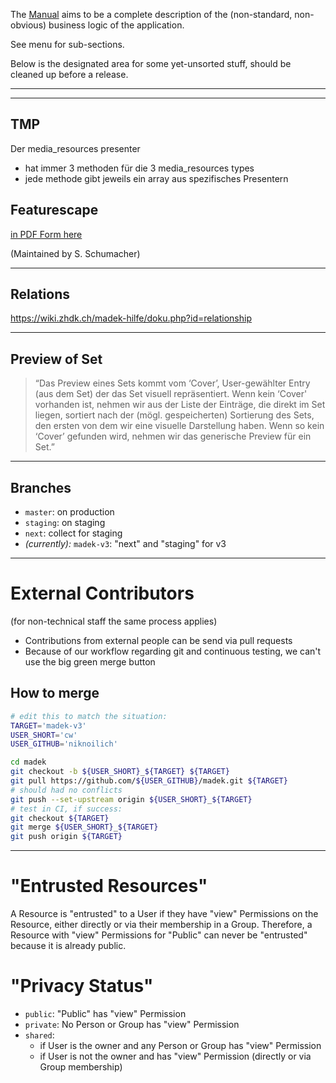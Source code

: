 The [Manual](#) aims to be a complete description of the (non-standard, non-obvious)
business logic of the application.

See menu for sub-sections.

Below is the designated area for some yet-unsorted stuff,
should be cleaned up before a release.

---


---

## TMP

Der media_resources presenter
- hat immer 3 methoden für die 3 media_resources types
- jede methode gibt jeweils ein array aus spezifisches Presentern

## Featurescape

[in PDF Form here](manual/Featurescape_2.pdf)

(Maintained by S. Schumacher)

---

## Relations

<https://wiki.zhdk.ch/madek-hilfe/doku.php?id=relationship>

---

## Preview of Set

> “Das Preview eines Sets kommt vom ‘Cover’, User-gewählter Entry (aus dem Set) der das Set visuell repräsentiert.
> Wenn kein ‘Cover' vorhanden ist, nehmen wir aus der Liste der Einträge, die direkt im Set liegen, sortiert nach der (mögl. gespeicherten) Sortierung des Sets, den ersten von dem wir eine visuelle Darstellung haben.
> Wenn so kein ‘Cover’ gefunden wird, nehmen wir das generische Preview für ein Set.”

---

## Branches

- `master`: on production
- `staging`: on staging
- `next`: collect for staging
- *(currently):* `madek-v3`: "next" and "staging" for v3

---

# External Contributors

(for non-technical staff the same process applies)

- Contributions from external people can be send via pull requests
- Because of our workflow regarding git and continuous testing,
  we can't use the big green merge button


## How to merge

```bash
# edit this to match the situation:
TARGET='madek-v3'
USER_SHORT='cw'
USER_GITHUB='niknoilich'

cd madek
git checkout -b ${USER_SHORT}_${TARGET} ${TARGET}
git pull https://github.com/${USER_GITHUB}/madek.git ${TARGET}
# should had no conflicts
git push --set-upstream origin ${USER_SHORT}_${TARGET}
# test in CI, if success:
git checkout ${TARGET}
git merge ${USER_SHORT}_${TARGET}
git push origin ${TARGET}
```

---

# "Entrusted Resources"

A Resource is "entrusted" to a User if they have "view" Permissions on the
Resource, either directly or via their membership in a Group.
Therefore, a Resource with "view" Permissions for "Public" can
never be "entrusted" because it is already public.

# "Privacy Status"

- `public`: "Public" has "view" Permission
- `private`: No Person or Group has "view" Permission
- `shared`:
    - if User is the owner and any Person or Group has "view" Permission
    - if User is not the owner and has "view" Permission
      (directly or via Group membership)
